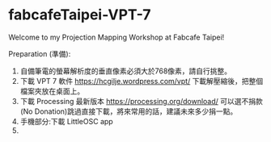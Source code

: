 # fabcafeTaipei-VPT-7
Welcome to my Projection Mapping Workshop at Fabcafe Taipei!

Preparation (準備):
1. 自備筆電的螢幕解析度的垂直像素必須大於768像素，請自行挑整。  
2. 下載 VPT 7 軟件 https://hcgilje.wordpress.com/vpt/ 下載解壓縮後，把整個檔案夾放在桌面上。  
3. 下載 Processing 最新版本 https://processing.org/download/ 可以選不捐款(No Donation)跳過直接下載，將來常用的話，建議未來多少捐一點。  
4. 手機部分:下載 LittleOSC app  
5.
